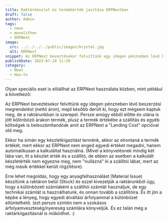 ```yaml
---
title: Raktárkészlet és termékérték javítása ERPNextben
draft: false
author: Admin
tags:
  - news
  - monolithon
  - ERPNext
image:
  src: ../../../../public/images/krystal.jpg
  alt: ERPNext
snippet: Az ERPNext beveztésekor felvittünk egy idegen pénzneben lévő beszerzési megrendelést (nettó áron), majd később derült ki, hogy ezt mégsem kaptuk meg,
publishDate: 2023-07-28 11:39
category:
  - News
  - How-to
---
```



Olyan speciális eset is előállhat az ERPNext használata közben, mint például a következő:

Az ERPNext beveztésekor felvittünk egy idegen pénzneben lévő beszerzési megrendelést (nettó áron), majd később derült ki, hogy ezt mégsem kaptuk meg, de a raktárunkban is szerepel. Persze amúgy ebből előtte és utána is jött kölönböző árakon termék, plusz a termék értékébe a szállítás és egyéb költségek is beleszámítandóak amit az ERPNext a "Landing Cost" opcióval old meg. 

Ekkor ha simán egy készletkigazítást tennénk, akkor az elrontaná a termék értékét, mert ekkor az ERPNext nem enged egyedi értéket megadni, hanem automatikusan a kalkuláltat használná. (Mivel a könyvelésnek mindig két lába van, itt a készlet érték és a szállító, de ebben az esetben a kalkulált készletérték nem egyezne meg, nem "nullázná" ki a szállítói lábat, mert az még másik értékkel került rögzítésre). 

Erre lehet megoldás, hogy egy anyagfelhasználást (Material Issue) készítünk a raktáron belül (Stock) és ezzel kivezetjük a raktárunkból úgy, hogy a különbözeti számlaként a szállítói számlát használjuk, de egy technikai számlát is használhatunk, és onnan tovább a szállítóira. És itt jön a képbe a lényeg, hogy egyedi átváltási árfolyammal a különbözet eltüntethető. (ezt persze szintén nem a szokásos árfolyamveszteség/nyereség számlára könyveljük. És ez talán még a raktárkiigazításnál is működhet. :)